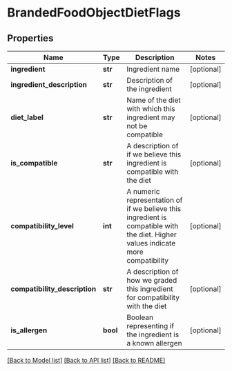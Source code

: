 # BrandedFoodObjectDietFlags

## Properties
Name | Type | Description | Notes
------------ | ------------- | ------------- | -------------
**ingredient** | **str** | Ingredient name | [optional] 
**ingredient_description** | **str** | Description of the ingredient | [optional] 
**diet_label** | **str** | Name of the diet with which this ingredient may not be compatible | [optional] 
**is_compatible** | **str** | A description of if we believe this ingredient is compatible with the diet | [optional] 
**compatibility_level** | **int** | A numeric representation of if we believe this ingredient is compatible with the diet. Higher values indicate more compatibility | [optional] 
**compatibility_description** | **str** | A description of how we graded this ingredient for compatibility with the diet | [optional] 
**is_allergen** | **bool** | Boolean representing if the ingredient is a known allergen | [optional] 

[[Back to Model list]](../README.md#documentation-for-models) [[Back to API list]](../README.md#documentation-for-api-endpoints) [[Back to README]](../README.md)

